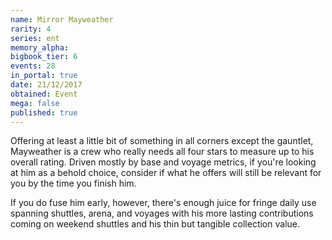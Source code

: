```yaml
---
name: Mirror Mayweather
rarity: 4
series: ent
memory_alpha:
bigbook_tier: 6
events: 28
in_portal: true
date: 21/12/2017
obtained: Event
mega: false
published: true
---
```


Offering at least a little bit of something in all corners except the gauntlet, Mayweather is a crew who really needs all four stars to measure up to his overall rating. Driven mostly by base and voyage metrics, if you're looking at him as a behold choice, consider if what he offers will still be relevant for you by the time you finish him.

If you do fuse him early, however, there's enough juice for fringe daily use spanning shuttles, arena, and voyages with his more lasting contributions coming on weekend shuttles and his thin but tangible collection value.
